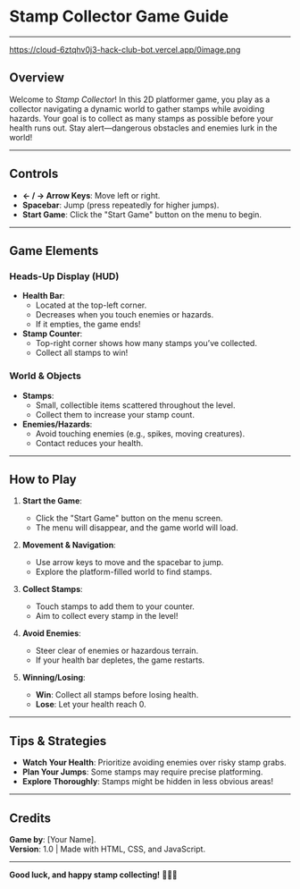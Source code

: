 ﻿# Stamp Collector Game Guide  

---
https://cloud-6ztqhv0j3-hack-club-bot.vercel.app/0image.png
## **Overview**  
Welcome to *Stamp Collector*! In this 2D platformer game, you play as a collector navigating a dynamic world to gather stamps while avoiding hazards. Your goal is to collect as many stamps as possible before your health runs out. Stay alert—dangerous obstacles and enemies lurk in the world!

---

## **Controls**  
- **← / → Arrow Keys**: Move left or right.  
- **Spacebar**: Jump (press repeatedly for higher jumps).  
- **Start Game**: Click the "Start Game" button on the menu to begin.  

---

## **Game Elements**  

### **Heads-Up Display (HUD)**  
- **Health Bar**:  
  - Located at the top-left corner.  
  - Decreases when you touch enemies or hazards.  
  - If it empties, the game ends!  
- **Stamp Counter**:  
  - Top-right corner shows how many stamps you’ve collected.  
  - Collect all stamps to win!  

### **World & Objects**  
- **Stamps**:  
  - Small, collectible items scattered throughout the level.  
  - Collect them to increase your stamp count.  
- **Enemies/Hazards**:  
  - Avoid touching enemies (e.g., spikes, moving creatures).  
  - Contact reduces your health.  

---

## **How to Play**  
1. **Start the Game**:  
   - Click the "Start Game" button on the menu screen.  
   - The menu will disappear, and the game world will load.  

2. **Movement & Navigation**:  
   - Use arrow keys to move and the spacebar to jump.  
   - Explore the platform-filled world to find stamps.  

3. **Collect Stamps**:  
   - Touch stamps to add them to your counter.  
   - Aim to collect every stamp in the level!  

4. **Avoid Enemies**:  
   - Steer clear of enemies or hazardous terrain.  
   - If your health bar depletes, the game restarts.  

5. **Winning/Losing**:  
   - **Win**: Collect all stamps before losing health.  
   - **Lose**: Let your health reach 0.  

---

## **Tips & Strategies**  
- **Watch Your Health**: Prioritize avoiding enemies over risky stamp grabs.  
- **Plan Your Jumps**: Some stamps may require precise platforming.  
- **Explore Thoroughly**: Stamps might be hidden in less obvious areas!  

---

## **Credits**  
**Game by**: [Your Name].  
**Version**: 1.0 | Made with HTML, CSS, and JavaScript.  

---

**Good luck, and happy stamp collecting!** 🏃💨💌  
